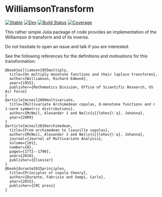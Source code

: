 # WilliamsonTransform

[![Stable](https://img.shields.io/badge/docs-stable-blue.svg)](https://lrnv.github.io/WilliamsonTransform.jl/stable/)
[![Dev](https://img.shields.io/badge/docs-dev-blue.svg)](https://lrnv.github.io/WilliamsonTransform.jl/dev/)
[![Build Status](https://github.com/lrnv/WilliamsonTransform.jl/actions/workflows/CI.yml/badge.svg?branch=master)](https://github.com/lrnv/WilliamsonTransform.jl/actions/workflows/CI.yml?query=branch%3Amaster)
[![Coverage](https://codecov.io/gh/lrnv/WilliamsonTransform.jl/branch/master/graph/badge.svg)](https://codecov.io/gh/lrnv/WilliamsonTransform.jl)


This rather simple Julia package of code provides an implementation of the Williamson d-transform and of its inverse. 

Do not hesitate to open an issue and talk if you are interested.


See the following references for the definitions and motivations for this transformation: 

```
@book{williamson1955multiply,
  title={On multiply monotone functions and their laplace transforms},
  author={Williamson, Richard Edmund},
  year={1955},
  publisher={Mathematics Division, Office of Scientific Research, US Air Force}
}
@article{mcneil2009multivariate,
  title={Multivariate Archimedean copulas, d-monotone functions and ℓ 1-norm symmetric distributions},
  author={McNeil, Alexander J and Ne{\v{s}}lehov{\'a}, Johanna},
  year={2009}
}
@article{mcneil2010archimedean,
  title={From archimedean to liouville copulas},
  author={McNeil, Alexander J and Ne{\v{s}}lehov{\'a}, Johanna},
  journal={Journal of Multivariate Analysis},
  volume={101},
  number={8},
  pages={1772--1790},
  year={2010},
  publisher={Elsevier}
}
@book{durante2015principles,
  title={Principles of copula theory},
  author={Durante, Fabrizio and Sempi, Carlo},
  year={2015},
  publisher={CRC press}
}
```